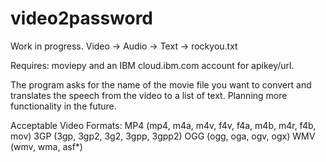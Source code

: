 # video2password

Work in progress.  Video -> Audio -> Text -> rockyou.txt  

Requires: moviepy and an IBM cloud.ibm.com account for apikey/url.

The program asks for the name of the movie file you want to convert and translates the speech from the video to a list of text.  Planning more functionality in the future.  

Acceptable Video Formats:
        MP4 (mp4, m4a, m4v, f4v, f4a, m4b, m4r, f4b, mov)
        3GP (3gp, 3gp2, 3g2, 3gpp, 3gpp2)
        OGG (ogg, oga, ogv, ogx)
        WMV (wmv, wma, asf*)

